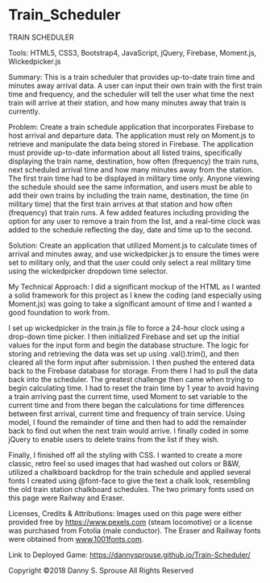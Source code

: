 # Train_Scheduler
TRAIN SCHEDULER

Tools: HTML5, CSS3, Bootstrap4, JavaScript, jQuery, Firebase, Moment.js, Wickedpicker.js

Summary: This is a train scheduler that provides up-to-date train time and minutes away arrival data. A user can input their own train with the first train time and frequency, and the scheduler will tell the user what time the next train will arrive at their station, and how many minutes away that train is currently.

Problem: Create a train schedule application that incorporates Firebase to host arrival and departure data. The application must rely on Moment.js to retrieve and manipulate the data being stored in Firebase. The application must provide up-to-date information about all listed trains, specifically displaying the train name, destination, how often (frequency) the train runs, next scheduled arrival time and how many minutes away from the station. The first train time had to be displayed in military time only. Anyone viewing the schedule should see the same information, and users must be able to add their own trains by including the train name, destination, the time (in military time) that the first train arrives at that station and how often (frequency) that train runs. A few added features including providing the option for any user to remove a train from the list, and a real-time clock was added to the schedule reflecting the day, date and time up to the second.

Solution: Create an application that utilized Moment.js to calculate times of arrival and minutes away, and use wickedpicker.js to ensure the times were set to military only, and that the user could only select a real military time using the wickedpicker dropdown time selector.

My Technical Approach: I did a significant mockup of the HTML as I wanted a solid framework for this project as I knew the coding (and especially using Moment.js) was going to take a significant amount of time and I wanted a good foundation to work from.

I set up wickedpicker in the train.js file to force a 24-hour clock using a drop-down time picker. I then initialized Firebase and set up the initial values for the input form and begin the database structure. The logic for storing and retrieving the data was set up using .val().trim(), and then cleared all the form input after submission. I then pushed the entered data back to the Firebase database for storage. From there I had to pull the data back into the scheduler. The greatest challenge then came when trying to begin calculating time. I had to reset the train time by 1 year to avoid having a train arriving past the current time, used Moment to set variable to the current time and from there began the calculations for time differences between first arrival, current time and frequency of train service. Using model, I found the remainder of time and then had to add the remainder back to find out when the next train would arrive. I finally coded in some jQuery to enable users to delete trains from the list if they wish.

Finally, I finished off all the styling with CSS. I wanted to create a more classic, retro feel so used images that had washed out colors or B&W, utilized a chalkboard backdrop for the train schedule and applied several fonts I created using @font-face to give the text a chalk look, resembling the old train station chalkboard schedules. The two primary fonts used on this page were Railway and Eraser.

Licenses, Credits & Attributions: Images used on this page were either provided free by https://www.pexels.com (steam locomotive) or a license was purchased from Fotolia (male conductor). The Eraser and Railway fonts were obtained from www.1001fonts.com.

Link to Deployed Game: https://dannysprouse.github.io/Train-Scheduler/

Copyright ©2018 Danny S. Sprouse All Rights Reserved